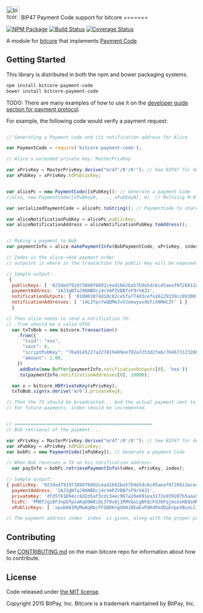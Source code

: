 <img src="http://bitcore.io/css/images/module-payment-protocol.png" alt="bitcore payment protocol" height="35">
BIP47 Payment Code support for bitcore
=======

[![NPM Package](https://img.shields.io/npm/v/bitcore-payment-code.svg?style=flat-square)](https://www.npmjs.org/package/bitcore-payment-code)
[![Build Status](https://img.shields.io/travis/bitpay/bitcore-payment-code.svg?branch=master&style=flat-square)](https://travis-ci.org/bitpay/bitcore-payment-code)
[![Coverage Status](https://img.shields.io/coveralls/bitpay/bitcore-payment-code.svg?style=flat-square)](https://coveralls.io/r/bitpay/bitcore-payment-code)

A module for [bitcore](https://github.com/bitpay/bitcore) that implements [Payment Code](https://github.com/bitcoin/bips/blob/master/bip-0047.mediawiki)

## Getting Started

This library is distributed in both the npm and bower packaging systems.

```sh
npm install bitcore-payment-code
bower install bitcore-payment-code
```

TODO: There are many examples of how to use it on the [developer guide section for payment protocol](http://bitcore.io/guide/paymentprotocol.html). 

For example, the following code would verify a payment request:

```javascript

// Generating a Payment code and its notification address for Alice

var PaymentCode = require('bitcore-payment-code');

// Alice's extended private key: MasterPrivKey

var xPrivKey = MasterPrivKey.derive("m/47'/0'/0'"); // See BIP47 for details
var xPubKey = xPrivKey.hdPublicKey;


var alicePc = new PaymentCode([xPubKey]); // Generate a payment Code
//also, new PaymentCode([xPubKey0, ..., xPubKeyN], m)  // Multisig M-N

var serializedPaymentCode = alicePc.toString(); // PaymentCode to share

var aliceNotificationPubKey = alicePc.publicKey;  
var aliceNotificationAddress = aliceNotificationPubKey.toAddress();


// Making a payment to Bob
var paymentInfo = alice.makePaymentInfo(BobPaymentCode, xPrivKey, index, outpoint);

// Index is the alice->bob payment order
// outpoint is where in the transaction the public key will be exposed

// Sample output:
 { 
  publicKeys: [ '023ded791973898f6892cead1b62ba57b9e5dc6c45aeaf0f20813acec96540cec1' ],
  paymentAddress: '1AJ3gNTaJ96NBDcj4cVmPZVBB7sF9rVA31',
  notificationOutputs: [ '010003874d18c82ce5fa774d3cefa16129159cc893007015e5791c0e1d1edba8d4fec48654656a77d16a1c25aaf61423c56973f71d526aab8a10fcc6cb65f3f21c403d00000000000000000000000000' ],
  notificationAddresses: [ '14L2fpcYwQQMmJvVJeewyuvdGfi49HmCZY' ] }
  }

// Then alice needs to send a notification TX:
// .from should be a valid UTXO
  var txToBob = new bitcore.Transaction()
    .from({
      "txid": "xxx",
      "vout": 0,
      "scriptPubKey": "76a9145227a227819489ee792a7253d2fe6c764673123288ac",
      "amount": 1.00,
    })
    .addData(new Buffer(paymentInfo.notificationOutputs[0], 'hex'))
    .to(paymentInfo.notificationAddresses[0], 10000);

  var x = bitcore.HDPrivateKey(xPrivKey);
  txToBob.sign(x.derive('m/0').privateKey);

// Then the TX should be broadcasted... And the actual payment sent to `paymentInfo.paymentAddress`
// For future payments, index should be incremented.


// ===================================================
// Bob retrieval of the payment....

var xPrivKey = MasterPrivKey.derive("m/47'/0'/0'"); // See BIP47 for details
var xPubKey = xPrivKey.hdPublicKey;
var bobPc = new PaymentCode([xPubKey]); // Generate a payment Code

// When Bob receives a TX on his notification address:
  var payInfo = bobPc.retrievePaymentInfo(txHex, xPrivKey, index);

// Sample output:
{ publicKey: '023ded791973898f6892cead1b62ba57b9e5dc6c45aeaf0f20813acec96540cec1',
  paymentAddress: '1AJ3gNTaJ96NBDcj4cVmPZVBB7sF9rVA31',
  privateKey: 'dfd5f81894cc8d2d5af3cdc34ec967a20e691ea3172e939287b5aaa526188b00',
  hisPc: 'PM8TJgiBF3npDfpxaKqU9W8iDL3T9v8j1RMVqoLqNFQcFdJ6PqjmcosHEQsHMGwe3CcgSdPz46NvJkNpHWym7b3XPF2CMZvcMT5vCvTnh58zpw529bGn',
  xPublicKeys: [ 'xpub661MyMwAqRbcFFQ6DKngUbHJ8EwExPdKdRkdDpEnppVBzeLCiAHqGnyXseaogVEDKjAgutwm4cdrwgC5LJosUcHvpqES1ZRhgkYg8LHH6rL' ] }

// The payment address index `index` is given, along with the proper private key to retrieve it.

```

## Contributing

See [CONTRIBUTING.md](https://github.com/bitpay/bitcore/blob/master/CONTRIBUTING.md) on the main bitcore repo for information about how to contribute.

## License

Code released under [the MIT license](https://github.com/bitpay/bitcore/blob/master/LICENSE).

Copyright 2015 BitPay, Inc. Bitcore is a trademark maintained by BitPay, Inc.
